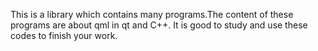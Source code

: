 This is a library which contains many programs.The content of these programs are
about qml in qt and C++. It is good to study and use these codes to finish your 
work.
